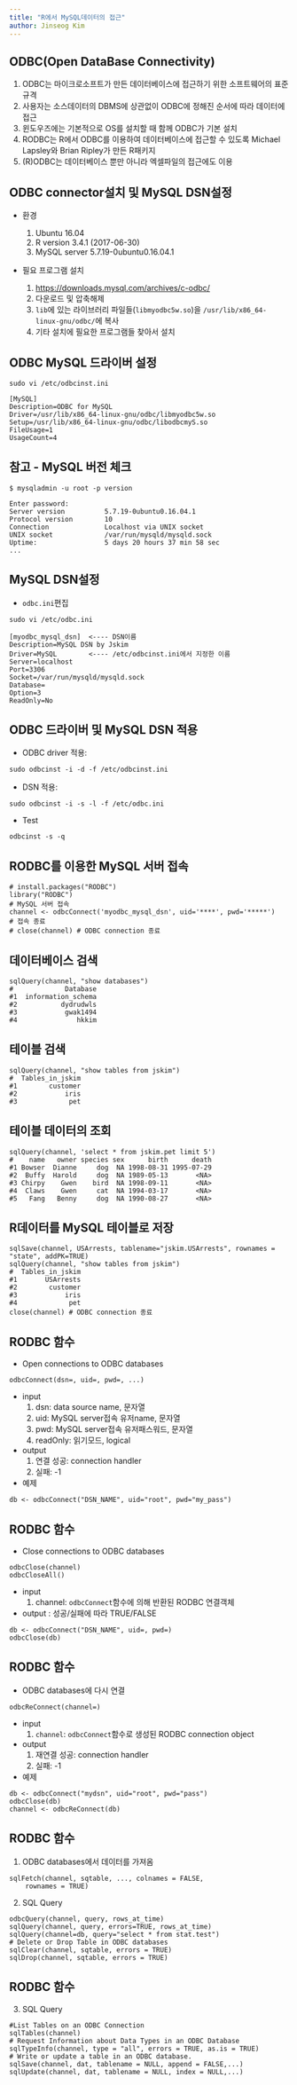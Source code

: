 ```yaml
---
title: "R에서 MySQL데이터의 접근"
author: Jinseog Kim 
---
```


## ODBC(Open DataBase Connectivity)

1. ODBC는 마이크로소프트가 만든 데이터베이스에 접근하기 위한 소프트웨어의 표준 규격
1. 사용자는 소스데이터의 DBMS에 상관없이 ODBC에 정해진 순서에 따라 데이터에 접근
1. 윈도우즈에는 기본적으로 OS를 설치할 때 함께 ODBC가 기본 설치
1. RODBC는 R에서 ODBC를 이용하여 데이터베이스에 접근할 수 있도록 Michael Lapsley와 Brian Ripley가
만든 R패키지
1. (R)ODBC는 데이터베이스 뿐만 아니라 엑셀파일의 접근에도 이용 



## ODBC connector설치 및 MySQL DSN설정
* 환경
    1. Ubuntu 16.04
    1. R version 3.4.1 (2017-06-30)
    1. MySQL server 5.7.19-0ubuntu0.16.04.1
    
* 필요 프로그램 설치 
    1. https://downloads.mysql.com/archives/c-odbc/
    1. 다운로드 및 압축해제 
    1. `lib`에 있는 라이브러리 파일들(`libmyodbc5w.so`)을 `/usr/lib/x86_64-linux-gnu/odbc/`에 복사 
    1. 기타 설치에 필요한 프로그램들 찾아서 설치 

## ODBC MySQL 드라이버 설정

```{r, engine='bash', eval=FALSE}
sudo vi /etc/odbcinst.ini
```

```
[MySQL]
Description=ODBC for MySQL
Driver=/usr/lib/x86_64-linux-gnu/odbc/libmyodbc5w.so
Setup=/usr/lib/x86_64-linux-gnu/odbc/libodbcmyS.so
FileUsage=1
UsageCount=4
```

## 참고 - MySQL 버전 체크
```{r, engine='bash', eval=FALSE}
$ mysqladmin -u root -p version
```

```
Enter password:
Server version          5.7.19-0ubuntu0.16.04.1
Protocol version        10
Connection              Localhost via UNIX socket
UNIX socket             /var/run/mysqld/mysqld.sock
Uptime:                 5 days 20 hours 37 min 58 sec
...
```

## MySQL DSN설정
* `odbc.ini`편집 
```{r, engine='bash', eval=FALSE}
sudo vi /etc/odbc.ini
```
```
[myodbc_mysql_dsn]  <---- DSN이름 
Description=MySQL DSN by Jskim
Driver=MySQL        <---- /etc/odbcinst.ini에서 지정한 이름 
Server=localhost
Port=3306
Socket=/var/run/mysqld/mysqld.sock
Database=
Option=3
ReadOnly=No
```
## ODBC 드라이버 및 MySQL DSN 적용
* ODBC driver 적용:
```{r, engine='bash', eval=FALSE}
sudo odbcinst -i -d -f /etc/odbcinst.ini
```
* DSN 적용:
```{r, engine='bash', eval=FALSE}
sudo odbcinst -i -s -l -f /etc/odbc.ini
```
* Test
```{r, engine='bash', eval=FALSE}
odbcinst -s -q
```



## RODBC를 이용한 MySQL 서버 접속 
```{r, eval=FALSE}
# install.packages("RODBC")
library("RODBC")
# MySQL 서버 접속 
channel <- odbcConnect('myodbc_mysql_dsn', uid='****', pwd='*****')
# 접속 종료
# close(channel) # ODBC connection 종료
```

## 데이터베이스 검색 
```{r}
sqlQuery(channel, "show databases")
#             Database
#1  information_schema
#2           dydrudwls
#3            gwak1494
#4               hkkim
```
## 테이블 검색 
```{r}
sqlQuery(channel, "show tables from jskim")
#  Tables_in_jskim
#1        customer
#2            iris
#3             pet
```

## 테이블 데이터의 조회

```{r, eval=FALSE}
sqlQuery(channel, 'select * from jskim.pet limit 5')
#    name   owner species sex      birth      death
#1 Bowser  Dianne     dog  NA 1998-08-31 1995-07-29
#2  Buffy  Harold     dog  NA 1989-05-13       <NA>
#3 Chirpy    Gwen    bird  NA 1998-09-11       <NA>
#4  Claws    Gwen     cat  NA 1994-03-17       <NA>
#5   Fang   Benny     dog  NA 1990-08-27       <NA>
```
## R데이터를 MySQL 테이블로 저장 
```{r}
sqlSave(channel, USArrests, tablename="jskim.USArrests", rownames = "state", addPK=TRUE)
sqlQuery(channel, "show tables from jskim")
#  Tables_in_jskim
#1       USArrests
#2        customer
#3            iris
#4             pet
close(channel) # ODBC connection 종료
```


## RODBC 함수
* Open connections to ODBC databases
```{r}
odbcConnect(dsn=, uid=, pwd=, ...)
```
* input
    1. dsn: data source name, 문자열
    2. uid: MySQL server접속 유저name, 문자열
    3. pwd: MySQL server접속 유저패스워드, 문자열
    4. readOnly: 읽기모드, logical
* output
    1. 연결 성공: connection handler
    2. 실패: -1 
* 예제
```{r}
db <- odbcConnect("DSN_NAME", uid="root", pwd="my_pass")
```

## RODBC 함수
* Close connections to ODBC databases
```{r}
odbcClose(channel) 
odbcCloseAll() 
```
* input
    1. channel: `odbcConnect`함수에 의해 반환된 RODBC 연결객체
* output :  성공/실패에 따라 TRUE/FALSE

```{r}
db <- odbcConnect("DSN_NAME", uid=, pwd=)
odbcClose(db)
```
## RODBC 함수
* ODBC databases에 다시 연결
```{r}
odbcReConnect(channel=) 
```
* input   
    1. `channel`: `odbcConnect`함수로 생성된 RODBC connection object 
* output 
    1. 재연결 성공: connection handler
    2. 실패: -1 
* 예제
```{r}
db <- odbcConnect("mydsn", uid="root", pwd="pass")
odbcClose(db)
channel <- odbcReConnect(db) 
```

## RODBC 함수
1. ODBC databases에서 데이터를 가져옴
```
sqlFetch(channel, sqtable, ..., colnames = FALSE, 
    rownames = TRUE)
```

2. SQL Query
```{r}
odbcQuery(channel, query, rows_at_time)
sqlQuery(channel, query, errors=TRUE, rows_at_time)
sqlQuery(channel=db, query="select * from stat.test")
# Delete or Drop Table in ODBC databases
sqlClear(channel, sqtable, errors = TRUE)
sqlDrop(channel, sqtable, errors = TRUE)
```
## RODBC 함수
3. SQL Query
```{r}
#List Tables on an ODBC Connection
sqlTables(channel)	
# Request Information about Data Types in an ODBC Database
sqlTypeInfo(channel, type = "all", errors = TRUE, as.is = TRUE)
# Write or update a table in an ODBC database.
sqlSave(channel, dat, tablename = NULL, append = FALSE,...)
sqlUpdate(channel, dat, tablename = NULL, index = NULL,...)
```



